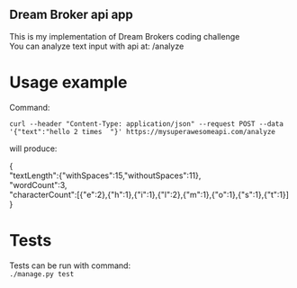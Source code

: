 ## Dream Broker api app
This is my implementation of Dream Brokers coding challenge  
You can analyze text input with api at: /analyze

# Usage example
Command:  

`curl --header "Content-Type: application/json" --request POST
--data '{"text":"hello 2 times  "}' https://mysuperawesomeapi.com/analyze`  

will produce:  

{  
            "textLength":{"withSpaces":15,"withoutSpaces":11},  
            "wordCount":3,  
            "characterCount":[{"e":2},{"h":1},{"i":1},{"l":2},{"m":1},{"o":1},{"s":1},{"t":1}]  
}

# Tests
Tests can be run with command:  
`./manage.py test`
